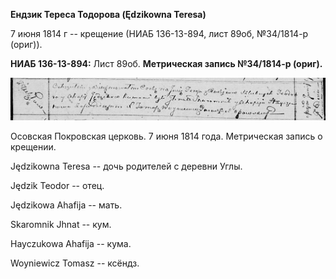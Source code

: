 **Ендзик Тереса Тодорова (Ędzikowna Teresa)**

7 июня 1814 г -- крещение (НИАБ 136-13-894, лист 89об, №34/1814-р
(ориг)).

**НИАБ 136-13-894:** Лист 89об. **Метрическая запись №34/1814-р
(ориг).**

![](./media/d6630c7829f823f03e337702b3df470b5a57090a.png)

Осовская Покровская церковь. 7 июня 1814 года. Метрическая запись о
крещении.

Jędzikowna Teresa -- дочь родителей с деревни Углы.

Jędzik Teodor -- отец.

Jędzikowa Ahafija -- мать.

Skaromnik Jhnat -- кум.

Hayczukowa Ahafija -- кума.

Woyniewicz Tomasz -- ксёндз.
